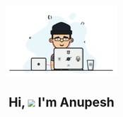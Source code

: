 <!DOCTYPE html>
<html lang="en">
<p align="center"><a href="#"><img width="50%" height="auto"
            src="code.gif" /></a></p>

<h1 align="center">Hi, <img src="https://raw.githubusercontent.com/MartinHeinz/MartinHeinz/master/wave.gif"
        width="30px"> I'm Anupesh</h1>

  
